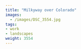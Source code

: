```yaml
---
title: "Milkyway over Colorado"
images:
  - /images/DSC_3554.jpg
tags:
- work
- landscapes
weight: 3554
---
```

